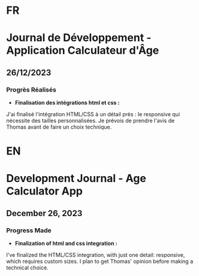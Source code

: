 # FR

# Journal de Développement - Application Calculateur d'Âge

## 26/12/2023

### Progrès Réalisés

- **Finalisation des intégrations html et css :**

J'ai finalisé l'intégration HTML/CSS à un détail près : le responsive qui nécessite des tailles personnalisées.
Je prévois de prendre l'avis de Thomas avant de faire un choix technique.

# EN

# Development Journal - Age Calculator App

## December 26, 2023

### Progress Made

- **Finalization of html and css integration :**

I've finalized the HTML/CSS integration, with just one detail: responsive, which requires custom sizes.
I plan to get Thomas' opinion before making a technical choice.
